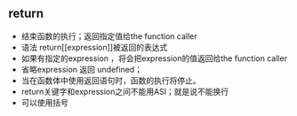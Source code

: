 ## return
- 结束函数的执行；返回指定值给the function caller
- 语法 return[[expression]]被返回的表达式
- 如果有指定的expression ，将会把expression的值返回给the function caller
- 省略expression 返回 undefined；
- 当在函数体中使用返回语句时，函数的执行将停止。
- return关键字和expression之间不能用ASI；就是说不能换行
- 可以使用括号
